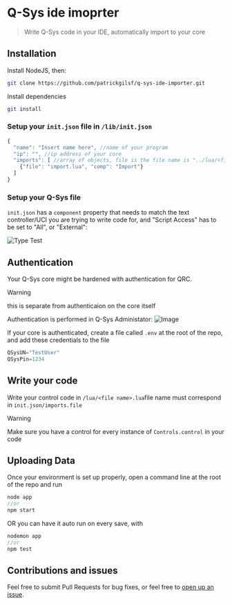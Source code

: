 # Q-Sys ide imoprter

> Write Q-Sys code in your IDE, automatically import to your core

## Installation

Install NodeJS, then:

```bash
git clone https://github.com/patrickgilsf/q-sys-ide-importer.git
```

Install dependencies

```bash
git install
```

### Setup your `init.json` file in `/lib/init.json`

```js
{
  "name": "Insert name here", //name of your program
  "ip": "", //ip address of your core
  "imports": [ //array of objects, file is the file name is "../lua/<file name>", comp is the component in the design
    {"file": "import.lua", "comp": "Import"}
  ]
}
```

### Setup your Q-Sys file

`init.json` has a `component` property that needs to match the text controller/UCI you are trying to write code for, and "Script Access" has to be set to "All", or "External":

![Type Test](img/import_properties.png)

## Authentication

Your Q-Sys core might be hardened with authentication for QRC.
> [!WARNING]
> this is separate from authenticaion on the core itself

Authentication is performed in Q-Sys Administator:
![Image](img/qsys-admin.png)

If your core is authenticated, create a file called `.env` at the root of the repo, and add these credentials to the file

```js
QSysUN="TestUser"
QSysPin=1234
```

## Write your code

Write your control code in `/lua/<file name>.lua`file name must correspond in `init.json/imports.file`
> [!WARNING]
> Make sure you have a control for every instance of `Controls.control` in your code

## Uploading Data

Once your environment is set up properly, open a command line at the root of the repo and run

```js
node app
//or
npm start
```

OR you can have it auto run on every save, with

```js
nodemon app
//or
npm test
```

## Contributions and issues

Feel free to submit Pull Requests for bug fixes, or feel free to [open up an issue](https://github.com/patrickgilsf/q-sys-ide-importer/issues).
